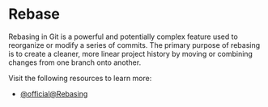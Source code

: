 # Rebase

Rebasing in Git is a powerful and potentially complex feature used to reorganize or modify a series of commits. The primary purpose of rebasing is to create a cleaner, more linear project history by moving or combining changes from one branch onto another.

Visit the following resources to learn more:

- [@official@Rebasing](https://git-scm.com/book/en/Git-Branching-Rebasing)
